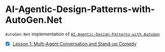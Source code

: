 # AI-Agentic-Design-Patterns-with-AutoGen.Net

`AutoGen.Net` implementation of [`AI-Agentic-Design-Patterns-with-AutoGen`](https://www.deeplearning.ai/short-courses/ai-agentic-design-patterns-with-autogen/)

- [x] [Lesson 1: Multi-Agent Conversation and Stand-up Comedy](./L1_MultiAgent_Conversation_and_Standup_Comedy/)
